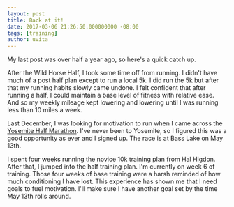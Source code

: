 ```yaml
---
layout: post
title: Back at it!
date: 2017-03-06 21:26:50.000000000 -08:00
tags: [training]
author: uvita
---
```

My last post was over half a year ago, so here's a quick catch up.

After the Wild Horse Half, I took some time off from running. I didn't have much of a post half plan except to run a local 5k. I did run the 5k but after that my running habits slowly came undone. I felt confident that after running a half, I could maintain a base level of fitness with relative ease. And so my weekly mileage kept lowering and lowering until I was running less than 10 miles a week.

Last December, I was looking for motivation to run when I came across the [Yosemite Half Marathon](yosemitehalfmarathon.com). I've never been to Yosemite, so I figured this was a good opportunity as ever and I signed up. The race is at Bass Lake on May 13th.

I spent four weeks running the novice 10k training plan from Hal Higdon. After that, I jumped into the half training plan. I'm currently on week 6 of training. Those four weeks of base training were a harsh reminded of how much conditioning I have lost. This experience has shown me that I need goals to fuel motivation. I'll make sure I have another goal set by the time May 13th rolls around.
